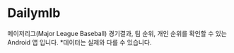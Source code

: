# Dailymlb
메이저리그(Major League Baseball) 경기결과, 팀 순위, 개인 순위를 확인할 수 있는 Android 앱 입니다.
*데이터는 실제와 다를 수 있습니다.
